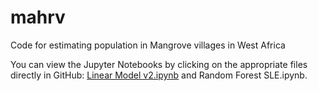 # mahrv
Code for estimating population in Mangrove villages in West Africa

You can view the Jupyter Notebooks by clicking on the appropriate files directly in GitHub: [Linear Model v2.ipynb](https://github.com/gyetman/mahrv/blob/master/Linear%20Model%20v2.ipynb) and Random Forest SLE.ipynb. 
